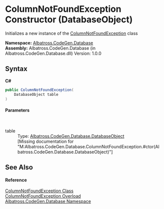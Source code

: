 # ColumnNotFoundException Constructor (DatabaseObject)
 

Initializes a new instance of the <a href="605f6ed9-cffa-a493-2f27-3b99a5f1785d">ColumnNotFoundException</a> class

**Namespace:**&nbsp;<a href="bdf46154-2f7c-d3c3-6413-8c6484d341a9">Albatross.CodeGen.Database</a><br />**Assembly:**&nbsp;Albatross.CodeGen.Database (in Albatross.CodeGen.Database.dll) Version: 1.0.0

## Syntax

**C#**<br />
``` C#
public ColumnNotFoundException(
	DatabaseObject table
)
```


#### Parameters
&nbsp;<dl><dt>table</dt><dd>Type: <a href="8c1c5fa7-2f0a-cd30-da6c-228623d0ebcc">Albatross.CodeGen.Database.DatabaseObject</a><br />\[Missing <param name="table"/> documentation for "M:Albatross.CodeGen.Database.ColumnNotFoundException.#ctor(Albatross.CodeGen.Database.DatabaseObject)"\]</dd></dl>

## See Also


#### Reference
<a href="605f6ed9-cffa-a493-2f27-3b99a5f1785d">ColumnNotFoundException Class</a><br /><a href="c1a6a8d7-a008-6f09-9327-1dcb719cc938">ColumnNotFoundException Overload</a><br /><a href="bdf46154-2f7c-d3c3-6413-8c6484d341a9">Albatross.CodeGen.Database Namespace</a><br />